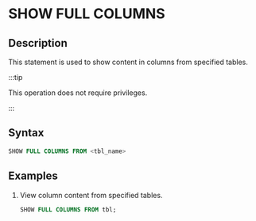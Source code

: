 ---
---

# SHOW FULL COLUMNS

## Description

This statement is used to show content in columns from specified tables.

:::tip

This operation does not require privileges.

:::

## Syntax

```sql
SHOW FULL COLUMNS FROM <tbl_name>
```

## Examples

1. View column content from specified tables.  

    ```sql
    SHOW FULL COLUMNS FROM tbl;
    ```
